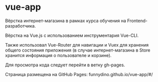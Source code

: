 # vue-app
<p>Вёрстка интернет-магазина в рамках курса обучения на Frontend-разработчика.</p>
<p>Вёрстка на Vue.js с использованием инструментария Vue-CLI.</p>
<p>Также использовал Vue-Router для навигации и Vuex для хранения общего состояния приложения (в случае интернет-магазина в Store хранится информация о пользователе и корзине).</p>
<p>Для просмотра кода следует перейти в ветку gh-pages.</p>
<p>Страница размещена на GitHub Pages: funnydino.github.io/vue-app/#/</p>
